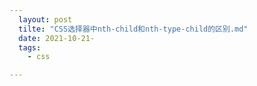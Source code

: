 ```yaml
---
  layout: post
  tilte: "CSS选择器中nth-child和nth-type-child的区别.md"
  date: 2021-10-21-
  tags: 
    - css

---
```



